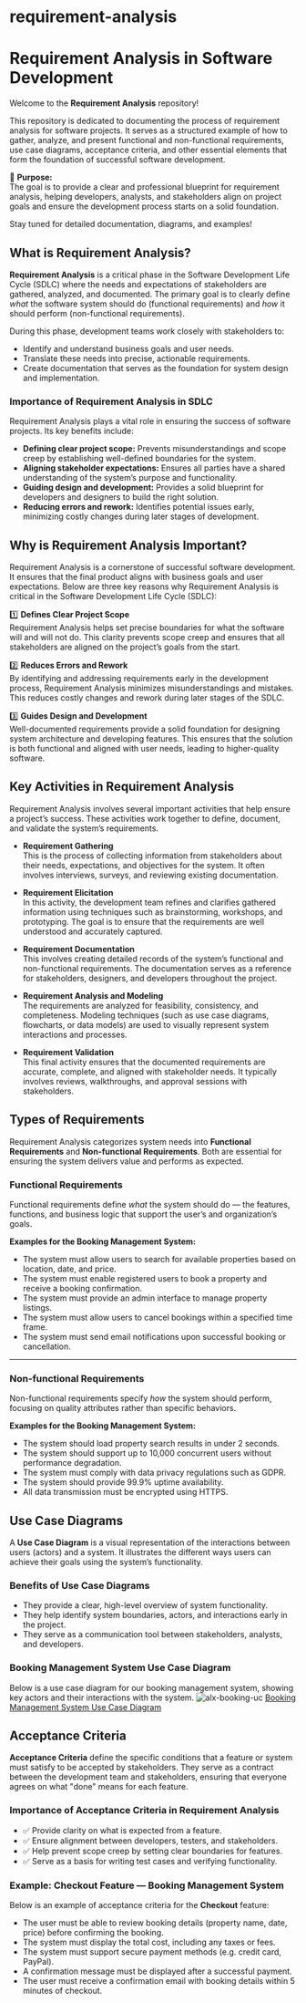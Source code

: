 # requirement-analysis
# Requirement Analysis in Software Development

Welcome to the **Requirement Analysis** repository!  

This repository is dedicated to documenting the process of requirement analysis for software projects. It serves as a structured example of how to gather, analyze, and present functional and non-functional requirements, use case diagrams, acceptance criteria, and other essential elements that form the foundation of successful software development.

📌 **Purpose:**  
The goal is to provide a clear and professional blueprint for requirement analysis, helping developers, analysts, and stakeholders align on project goals and ensure the development process starts on a solid foundation.

Stay tuned for detailed documentation, diagrams, and examples!
## What is Requirement Analysis?

**Requirement Analysis** is a critical phase in the Software Development Life Cycle (SDLC) where the needs and expectations of stakeholders are gathered, analyzed, and documented. The primary goal is to clearly define *what* the software system should do (functional requirements) and *how* it should perform (non-functional requirements).

During this phase, development teams work closely with stakeholders to:
- Identify and understand business goals and user needs.
- Translate these needs into precise, actionable requirements.
- Create documentation that serves as the foundation for system design and implementation.

### Importance of Requirement Analysis in SDLC
Requirement Analysis plays a vital role in ensuring the success of software projects. Its key benefits include:
- **Defining clear project scope:** Prevents misunderstandings and scope creep by establishing well-defined boundaries for the system.
- **Aligning stakeholder expectations:** Ensures all parties have a shared understanding of the system’s purpose and functionality.
- **Guiding design and development:** Provides a solid blueprint for developers and designers to build the right solution.
- **Reducing errors and rework:** Identifies potential issues early, minimizing costly changes during later stages of development.
## Why is Requirement Analysis Important?

Requirement Analysis is a cornerstone of successful software development. It ensures that the final product aligns with business goals and user expectations. Below are three key reasons why Requirement Analysis is critical in the Software Development Life Cycle (SDLC):

1️⃣ **Defines Clear Project Scope**  
Requirement Analysis helps set precise boundaries for what the software will and will not do. This clarity prevents scope creep and ensures that all stakeholders are aligned on the project’s goals from the start.

2️⃣ **Reduces Errors and Rework**  
By identifying and addressing requirements early in the development process, Requirement Analysis minimizes misunderstandings and mistakes. This reduces costly changes and rework during later stages of the SDLC.

3️⃣ **Guides Design and Development**  
Well-documented requirements provide a solid foundation for designing system architecture and developing features. This ensures that the solution is both functional and aligned with user needs, leading to higher-quality software.
## Key Activities in Requirement Analysis

Requirement Analysis involves several important activities that help ensure a project’s success. These activities work together to define, document, and validate the system’s requirements.

- **Requirement Gathering**  
  This is the process of collecting information from stakeholders about their needs, expectations, and objectives for the system. It often involves interviews, surveys, and reviewing existing documentation.

- **Requirement Elicitation**  
  In this activity, the development team refines and clarifies gathered information using techniques such as brainstorming, workshops, and prototyping. The goal is to ensure that the requirements are well understood and accurately captured.

- **Requirement Documentation**  
  This involves creating detailed records of the system’s functional and non-functional requirements. The documentation serves as a reference for stakeholders, designers, and developers throughout the project.

- **Requirement Analysis and Modeling**  
  The requirements are analyzed for feasibility, consistency, and completeness. Modeling techniques (such as use case diagrams, flowcharts, or data models) are used to visually represent system interactions and processes.

- **Requirement Validation**  
  This final activity ensures that the documented requirements are accurate, complete, and aligned with stakeholder needs. It typically involves reviews, walkthroughs, and approval sessions with stakeholders.
## Types of Requirements

Requirement Analysis categorizes system needs into **Functional Requirements** and **Non-functional Requirements**. Both are essential for ensuring the system delivers value and performs as expected.

### Functional Requirements

Functional requirements define *what* the system should do — the features, functions, and business logic that support the user’s and organization’s goals.

**Examples for the Booking Management System:**
- The system must allow users to search for available properties based on location, date, and price.
- The system must enable registered users to book a property and receive a booking confirmation.
- The system must provide an admin interface to manage property listings.
- The system must allow users to cancel bookings within a specified time frame.
- The system must send email notifications upon successful booking or cancellation.

---

### Non-functional Requirements

Non-functional requirements specify *how* the system should perform, focusing on quality attributes rather than specific behaviors.

**Examples for the Booking Management System:**
- The system should load property search results in under 2 seconds.
- The system should support up to 10,000 concurrent users without performance degradation.
- The system must comply with data privacy regulations such as GDPR.
- The system should provide 99.9% uptime availability.
- All data transmission must be encrypted using HTTPS.
## Use Case Diagrams

A **Use Case Diagram** is a visual representation of the interactions between users (actors) and a system. It illustrates the different ways users can achieve their goals using the system’s functionality.

### Benefits of Use Case Diagrams
- They provide a clear, high-level overview of system functionality.
- They help identify system boundaries, actors, and interactions early in the project.
- They serve as a communication tool between stakeholders, analysts, and developers.

### Booking Management System Use Case Diagram
Below is a use case diagram for our booking management system, showing key actors and their interactions with the system.
![alx-booking-uc](https://github.com/user-attachments/assets/abfc9738-489a-4998-bcc3-5efe65a8e109)
[Booking Management System Use Case Diagram](alx-booking-uc.png)
## Acceptance Criteria

**Acceptance Criteria** define the specific conditions that a feature or system must satisfy to be accepted by stakeholders. They serve as a contract between the development team and stakeholders, ensuring that everyone agrees on what "done" means for each feature.

### Importance of Acceptance Criteria in Requirement Analysis
- ✅ Provide clarity on what is expected from a feature.
- ✅ Ensure alignment between developers, testers, and stakeholders.
- ✅ Help prevent scope creep by setting clear boundaries for features.
- ✅ Serve as a basis for writing test cases and verifying functionality.

### Example: Checkout Feature — Booking Management System

Below is an example of acceptance criteria for the **Checkout** feature:

- The user must be able to review booking details (property name, date, price) before confirming the booking.
- The system must display the total cost, including any taxes or fees.
- The system must support secure payment methods (e.g. credit card, PayPal).
- A confirmation message must be displayed after a successful payment.
- The user must receive a confirmation email with booking details within 5 minutes of checkout.













